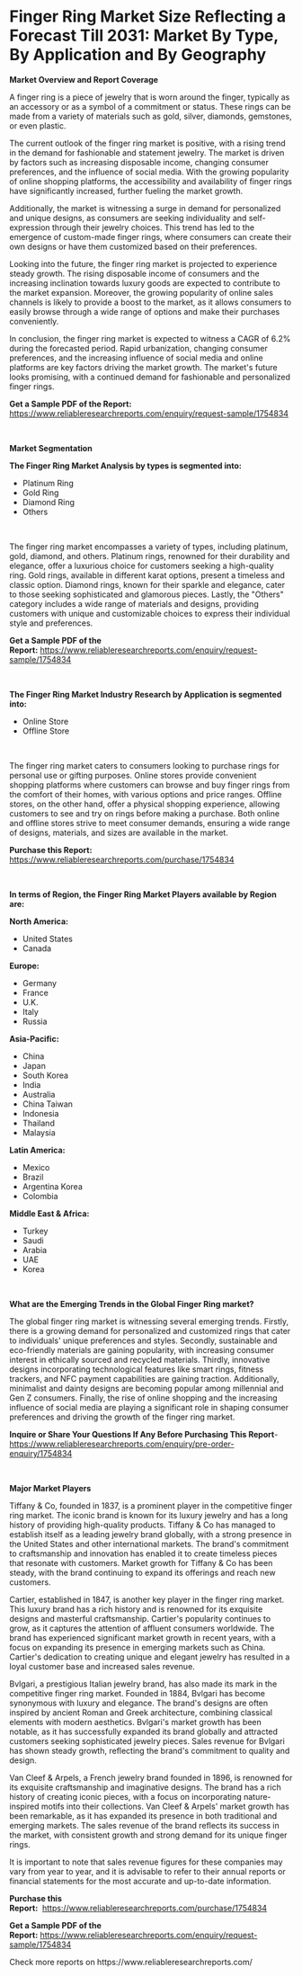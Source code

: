<p><h1>Finger Ring Market Size Reflecting a Forecast Till 2031: Market By Type, By Application and By Geography</h1></p><p><strong>Market Overview and Report Coverage</strong></p>
<p><p>A finger ring is a piece of jewelry that is worn around the finger, typically as an accessory or as a symbol of a commitment or status. These rings can be made from a variety of materials such as gold, silver, diamonds, gemstones, or even plastic.</p><p>The current outlook of the finger ring market is positive, with a rising trend in the demand for fashionable and statement jewelry. The market is driven by factors such as increasing disposable income, changing consumer preferences, and the influence of social media. With the growing popularity of online shopping platforms, the accessibility and availability of finger rings have significantly increased, further fueling the market growth.</p><p>Additionally, the market is witnessing a surge in demand for personalized and unique designs, as consumers are seeking individuality and self-expression through their jewelry choices. This trend has led to the emergence of custom-made finger rings, where consumers can create their own designs or have them customized based on their preferences.</p><p>Looking into the future, the finger ring market is projected to experience steady growth. The rising disposable income of consumers and the increasing inclination towards luxury goods are expected to contribute to the market expansion. Moreover, the growing popularity of online sales channels is likely to provide a boost to the market, as it allows consumers to easily browse through a wide range of options and make their purchases conveniently.</p><p>In conclusion, the finger ring market is expected to witness a CAGR of 6.2% during the forecasted period. Rapid urbanization, changing consumer preferences, and the increasing influence of social media and online platforms are key factors driving the market growth. The market's future looks promising, with a continued demand for fashionable and personalized finger rings.</p></p>
<p><strong>Get a Sample PDF of the Report:</strong> <a href="https://www.reliableresearchreports.com/enquiry/request-sample/1754834">https://www.reliableresearchreports.com/enquiry/request-sample/1754834</a></p>
<p>&nbsp;</p>
<p><strong>Market Segmentation</strong></p>
<p><strong>The Finger Ring Market Analysis by types is segmented into:</strong></p>
<p><ul><li>Platinum Ring</li><li>Gold Ring</li><li>Diamond Ring</li><li>Others</li></ul></p>
<p>&nbsp;</p>
<p><p>The finger ring market encompasses a variety of types, including platinum, gold, diamond, and others. Platinum rings, renowned for their durability and elegance, offer a luxurious choice for customers seeking a high-quality ring. Gold rings, available in different karat options, present a timeless and classic option. Diamond rings, known for their sparkle and elegance, cater to those seeking sophisticated and glamorous pieces. Lastly, the "Others" category includes a wide range of materials and designs, providing customers with unique and customizable choices to express their individual style and preferences.</p></p>
<p><strong>Get a Sample PDF of the Report:</strong>&nbsp;<a href="https://www.reliableresearchreports.com/enquiry/request-sample/1754834">https://www.reliableresearchreports.com/enquiry/request-sample/1754834</a></p>
<p>&nbsp;</p>
<p><strong>The Finger Ring Market Industry Research by Application is segmented into:</strong></p>
<p><ul><li>Online Store</li><li>Offline Store</li></ul></p>
<p>&nbsp;</p>
<p><p>The finger ring market caters to consumers looking to purchase rings for personal use or gifting purposes. Online stores provide convenient shopping platforms where customers can browse and buy finger rings from the comfort of their homes, with various options and price ranges. Offline stores, on the other hand, offer a physical shopping experience, allowing customers to see and try on rings before making a purchase. Both online and offline stores strive to meet consumer demands, ensuring a wide range of designs, materials, and sizes are available in the market.</p></p>
<p><strong>Purchase this Report:</strong>&nbsp; <a href="https://www.reliableresearchreports.com/purchase/1754834">https://www.reliableresearchreports.com/purchase/1754834</a></p>
<p>&nbsp;</p>
<p><strong>In terms of Region, the Finger Ring Market Players available by Region are:</strong></p>
<p>
    <p> <strong> North America: </strong>
        <ul>
            <li>United States</li>
            <li>Canada</li>
        </ul>
        </p> 
    <p> <strong> Europe: </strong>
        <ul>
            <li>Germany</li>
            <li>France</li>
            <li>U.K.</li>
            <li>Italy</li>
            <li>Russia</li>
        </ul>
        </p> 
    <p> <strong> Asia-Pacific: </strong>
        <ul>
            <li>China</li>
            <li>Japan</li>
            <li>South Korea</li>
            <li>India</li>
            <li>Australia</li>
            <li>China Taiwan</li>
            <li>Indonesia</li>
            <li>Thailand</li>
            <li>Malaysia</li>
        </ul>
        </p> 
    <p> <strong> Latin America: </strong>
        <ul>
            <li>Mexico</li>
            <li>Brazil</li>
            <li>Argentina Korea</li>
            <li>Colombia</li>
        </ul>
        </p> 
    <p> <strong> Middle East & Africa: </strong>
        <ul>
            <li>Turkey</li>
            <li>Saudi</li>
            <li>Arabia</li>
            <li>UAE</li>
            <li>Korea</li>
        </ul>
    </p>
    </p>
<p>&nbsp;</p>
<p><strong>What are the Emerging Trends in the Global Finger Ring market?</strong></p>
<p><p>The global finger ring market is witnessing several emerging trends. Firstly, there is a growing demand for personalized and customized rings that cater to individuals' unique preferences and styles. Secondly, sustainable and eco-friendly materials are gaining popularity, with increasing consumer interest in ethically sourced and recycled materials. Thirdly, innovative designs incorporating technological features like smart rings, fitness trackers, and NFC payment capabilities are gaining traction. Additionally, minimalist and dainty designs are becoming popular among millennial and Gen Z consumers. Finally, the rise of online shopping and the increasing influence of social media are playing a significant role in shaping consumer preferences and driving the growth of the finger ring market.</p></p>
<p><strong>Inquire or Share Your Questions If Any Before Purchasing This Report</strong>- <a href="https://www.reliableresearchreports.com/enquiry/pre-order-enquiry/1754834">https://www.reliableresearchreports.com/enquiry/pre-order-enquiry/1754834</a></p>
<p>&nbsp;</p>
<p><strong>Major Market Players</strong></p>
<p><p>Tiffany & Co, founded in 1837, is a prominent player in the competitive finger ring market. The iconic brand is known for its luxury jewelry and has a long history of providing high-quality products. Tiffany & Co has managed to establish itself as a leading jewelry brand globally, with a strong presence in the United States and other international markets. The brand's commitment to craftsmanship and innovation has enabled it to create timeless pieces that resonate with customers. Market growth for Tiffany & Co has been steady, with the brand continuing to expand its offerings and reach new customers.</p><p>Cartier, established in 1847, is another key player in the finger ring market. This luxury brand has a rich history and is renowned for its exquisite designs and masterful craftsmanship. Cartier's popularity continues to grow, as it captures the attention of affluent consumers worldwide. The brand has experienced significant market growth in recent years, with a focus on expanding its presence in emerging markets such as China. Cartier's dedication to creating unique and elegant jewelry has resulted in a loyal customer base and increased sales revenue.</p><p>Bvlgari, a prestigious Italian jewelry brand, has also made its mark in the competitive finger ring market. Founded in 1884, Bvlgari has become synonymous with luxury and elegance. The brand's designs are often inspired by ancient Roman and Greek architecture, combining classical elements with modern aesthetics. Bvlgari's market growth has been notable, as it has successfully expanded its brand globally and attracted customers seeking sophisticated jewelry pieces. Sales revenue for Bvlgari has shown steady growth, reflecting the brand's commitment to quality and design.</p><p>Van Cleef & Arpels, a French jewelry brand founded in 1896, is renowned for its exquisite craftsmanship and imaginative designs. The brand has a rich history of creating iconic pieces, with a focus on incorporating nature-inspired motifs into their collections. Van Cleef & Arpels' market growth has been remarkable, as it has expanded its presence in both traditional and emerging markets. The sales revenue of the brand reflects its success in the market, with consistent growth and strong demand for its unique finger rings.</p><p>It is important to note that sales revenue figures for these companies may vary from year to year, and it is advisable to refer to their annual reports or financial statements for the most accurate and up-to-date information.</p></p>
<p><strong>Purchase this Report:</strong>&nbsp;&nbsp;<a href="https://www.reliableresearchreports.com/purchase/1754834">https://www.reliableresearchreports.com/purchase/1754834</a></p>
<p></p>
<p><strong>Get a Sample PDF of the Report:</strong>&nbsp;<a href="https://www.reliableresearchreports.com/enquiry/request-sample/1754834">https://www.reliableresearchreports.com/enquiry/request-sample/1754834</a></p>
<p>Check more reports on https://www.reliableresearchreports.com/</p>